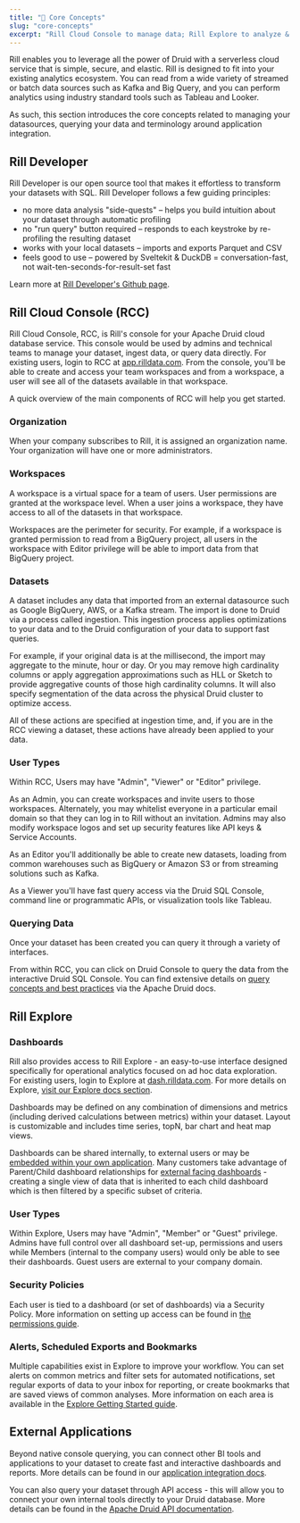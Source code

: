 ```yaml
---
title: "🧰 Core Concepts"
slug: "core-concepts"
excerpt: "Rill Cloud Console to manage data; Rill Explore to analyze & share"
---
```


Rill enables you to leverage all the power of Druid with a serverless cloud service that is simple, secure, and elastic. Rill is designed to fit into your existing analytics ecosystem. You can read from a wide variety of streamed or batch data sources such as Kafka and Big Query, and you can perform analytics using industry standard tools such as Tableau and Looker.

As such, this section introduces the core concepts related to managing your datasources, querying your data and terminology around application integration.

## Rill Developer

Rill Developer is our open source tool that makes it effortless to transform your datasets with SQL. Rill Developer follows a few guiding principles:

  * no more data analysis "side-quests" – helps you build intuition about your dataset through automatic profiling
  * no "run query" button required – responds to each keystroke by re-profiling the resulting dataset
  * works with your local datasets – imports and exports Parquet and CSV
  * feels good to use – powered by Sveltekit & DuckDB = conversation-fast, not wait-ten-seconds-for-result-set fast 

Learn more at [Rill Developer's Github page](https://github.com/rilldata/rill-developer).

## Rill Cloud Console (RCC)

Rill Cloud Console, RCC, is Rill's console for your Apache Druid cloud database service. This console would be used by admins and technical teams to manage your dataset, ingest data, or query data directly. For existing users, login to RCC at [app.rilldata.com](https://app.rilldata.com). From the console, you'll be able to create and access your team workspaces and from a workspace, a user will see all of the datasets available in that workspace.  

A quick overview of the main components of RCC will help you get started.

### Organization

When your company subscribes to Rill, it is assigned an organization name. Your organization will have one or more administrators. 

### Workspaces

A workspace is a virtual space for a team of users. User permissions are granted at the workspace level. When a user joins a workspace, they have access to all of the datasets in that workspace. 

Workspaces are the perimeter for security. For example, if a workspace is granted permission to read from a BigQuery project, all users in the workspace with Editor privilege will be able to import data from that BigQuery project.

### Datasets

A dataset includes any data that imported from an external datasource such as Google BigQuery, AWS, or a Kafka stream. The import is done to Druid via a process called ingestion. This ingestion process applies optimizations to your data and to the Druid configuration of your data to support fast queries. 

For example, if your original data is at the millisecond, the import may aggregate to the minute, hour or day. Or you may remove high cardinality columns or apply aggregation approximations such as HLL or Sketch to provide aggregative counts of those high cardinality columns. It will also specify segmentation of the data across the physical Druid cluster to optimize access. 

All of these actions are specified at ingestion time, and, if you are in the RCC viewing a dataset, these actions have already been applied to your data. 

### User Types

Within RCC, Users may have "Admin", "Viewer" or "Editor" privilege.

As an Admin, you can create workspaces and invite users to those workspaces. Alternately, you may whitelist everyone in a particular email domain so that they can log in to Rill without an invitation. Admins may also modify workspace logos and set up security features like API keys & Service Accounts.

As an Editor you'll additionally be able to create new datasets, loading from common warehouses such as BigQuery or Amazon S3 or from streaming solutions such as Kafka.

As a Viewer you'll have fast query access via the Druid SQL Console, command line or programmatic APIs, or visualization tools like Tableau. 

### Querying Data

Once your dataset has been created you can query it through a variety of interfaces. 

From within RCC, you can click on Druid Console to query the data from the interactive Druid SQL Console. You can find extensive details on [query concepts and best practices](https://druid.apache.org/docs/latest/querying/querying.html) via the Apache Druid docs.

## Rill Explore
### Dashboards

Rill also provides access to Rill Explore - an easy-to-use interface designed specifically for operational analytics focused on ad hoc data exploration. For existing users, login to Explore at [dash.rilldata.com](https://dash.rilldata.com). For more details on Explore, [visit our Explore docs section](/getting-started).

Dashboards may be defined on any combination of dimensions and metrics (including derived calculations between metrics) within your dataset. Layout is customizable and includes time series, topN, bar chart and heat map views.

Dashboards can be shared internally, to external users or may be [embedded within your own application](/embedding-explore). Many customers take advantage of Parent/Child dashboard relationships for [external facing dashboards](/create-an-external-dashboard) - creating a single view of data that is inherited to each child dashboard which is then filtered by a specific subset of criteria.

### User Types

Within Explore, Users may have "Admin", "Member" or "Guest" privilege. Admins have full control over all dashboard set-up, permissions and users while Members (internal to the company users) would only be able to see their dashboards. Guest users are external to your company domain.

### Security Policies

Each user is tied to a dashboard (or set of dashboards) via a Security Policy. More information on setting up access can be found in [the permissions guide](/admin-security).

### Alerts, Scheduled Exports and Bookmarks

Multiple capabilities exist in Explore to improve your workflow. You can set alerts on common metrics and filter sets for automated notifications, set regular exports of data to your inbox for reporting, or create bookmarks that are saved views of common analyses. More information on each area is available in the [Explore Getting Started guide](/getting-started).
## External Applications

Beyond native console querying, you can connect other BI tools and applications to your dataset to create fast and interactive dashboards and reports. More details can be found in our [application integration docs](/authenticating-integrated-applications). 

You can also query your dataset through API access - this will allow you to connect your own internal tools directly to your Druid database. More details can be found in the [Apache Druid API documentation](https://druid.apache.org/docs/latest/operations/api-reference.html).